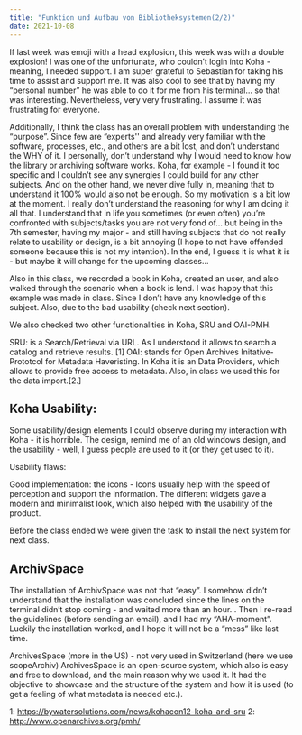 ```yaml
---
title: "Funktion und Aufbau von Bibliotheksystemen(2/2)"
date: 2021-10-08
---
```


If last week was emoji with a head explosion, this week was with a double explosion! I was one of the unfortunate, who couldn’t login into Koha - meaning, I needed support. I am super grateful to Sebastian for taking his time to assist and support me. It was also cool to see that by having my “personal number” he was able to do it for me from his terminal… so that was interesting. Nevertheless, very very frustrating. I assume it was frustrating for everyone. 

Additionally, I think the class has an overall problem with understanding the “purpose”. Since few are “experts'' and already very familiar with the software, processes, etc., and others are a bit lost, and don’t understand the WHY of it. I personally, don’t understand why I would need to know how the library or archiving software works. Koha, for example - I found it too specific and I couldn’t see any synergies I could build for any other subjects. And on the other hand, we never dive fully in, meaning that to understand it 100% would also not be enough. So my motivation is a bit low at the moment. I really don’t understand the reasoning for why I am doing it all that. I understand that in life you sometimes (or even often) you’re confronted with subjects/tasks you are not very fond of… but being in the 7th semester, having my major - and still having subjects that do not really relate to usability or design, is a bit annoying (I hope to not have offended someone because this is not my intention). In the end, I guess it is what it is - but maybe it will change for the upcoming classes…

Also in this class, we recorded a book in Koha, created an user, and also walked through the scenario when a book is lend. I was happy that this example was made in class. Since I don’t have any knowledge of this subject. Also, due to the bad usability (check next section). 

We also checked two other functionalities in Koha, SRU and OAI-PMH. 

SRU: is a Search/Retrieval via URL. As I understood it allows to search a catalog and retrieve results. [1]
OAI: stands for Open Archives Initative-Prototcol for Metadata Haveristing. In Koha it is an Data Providers, which allows to provide free access to metadata. Also, in class we used this for the data import.[2.]

## Koha Usability:

Some usability/design elements I could observe during my interaction with Koha - it is horrible. The design, remind me of an old windows design, and the usability - well, I guess people are used to it (or they get used to it). 

Usability flaws:

Good implementation: the icons - Icons usually help with the speed of perception and support the information. The different widgets gave a modern and minimalist look, which also helped with the usability of the product. 

Before the class ended we were given the task to install the next system for next class. 


## ArchivSpace 
The installation of ArchivSpace was not that “easy”. I somehow didn’t understand that the installation was concluded since the lines on the terminal didn’t stop coming - and waited more than an hour… Then I re-read the guidelines (before sending an email), and I had my “AHA-moment”. Luckily the installation worked, and I hope it will not be a “mess” like last time.   

ArchivesSpace (more in the US) - not very used in Switzerland (here we use scopeArchiv) 
ArchivesSpace is an open-source system, which also is easy and free to download, and the main reason why we used it.  It had the objective to showcase and the structure of the system and how it is used (to get a feeling of what metadata is needed etc.).

1: https://bywatersolutions.com/news/kohacon12-koha-and-sru
2: http://www.openarchives.org/pmh/
